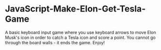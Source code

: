 # JavaScript-Make-Elon-Get-Tesla-Game
A basic keyboard input game where you use keyboard arrows to move Elon Musk's icon in order to catch a Tesla icon and score a point. You cannot go through the board walls - it ends the game. Enjoy!
